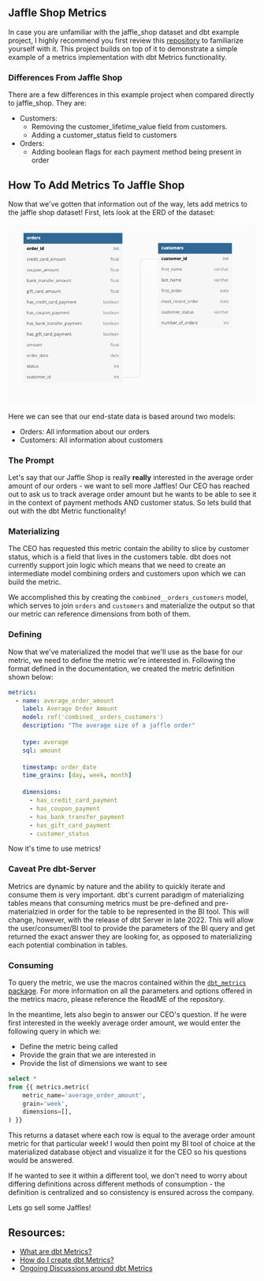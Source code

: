 ## Jaffle Shop Metrics 
In case you are unfamiliar with the jaffle_shop dataset and dbt example project, 
I highly recommend you first review this [repository](https://github.com/dbt-labs/jaffle_shop) to familiarize yourself with it. This project builds on top of it
to demonstrate a simple example of a metrics implementation with dbt Metrics 
functionality. 

### Differences From Jaffle Shop
There are a few differences in this example project when compared directly to 
jaffle_shop. They are:
- Customers:
    - Removing the customer_lifetime_value field from customers. 
    - Adding a customer_status field to customers
- Orders:
    - Adding boolean flags for each payment method being present in order

## How To Add Metrics To Jaffle Shop
Now that we've gotten that information out of the way, lets add metrics to the 
jaffle shop dataset! First, lets look at the ERD of the dataset:

![Jaffle Shop ERD](etc/jaffle_shop_endstate_erd.png)

Here we can see that our end-state data is based around two models:
- Orders: All information about our orders
- Customers: All information about customers

### The Prompt
Let's say that our Jaffle Shop is really **really** interested in the average 
order amount of our orders - we want to sell more Jaffles! Our CEO has reached
out to ask us to track average order amount but he wants to be able to see
it in the context of payment methods AND customer status. So lets build that out 
with the dbt Metric functionality!

### Materializing 
The CEO has requested this metric contain the ability to slice by customer status,
which is a field that lives in the customers table. dbt does not currently support
join logic which means that we need to create an intermediate model combining orders 
and customers upon which we can build the metric. 

We accomplished this by creating the `combined__orders_customers` model, which serves 
to join `orders` and `customers` and materialize the output so that our metric can
reference dimensions from both of them. 

### Defining
Now that we've materialized the model that we'll use as the base for our metric, 
we need to define the metric we're interested in. Following the format defined 
in the documentation, we created the metric definition shown below:

```yaml
metrics:
  - name: average_order_amount
    label: Average Order Amount
    model: ref('combined__orders_customers')
    description: "The average size of a jaffle order"

    type: average
    sql: amount

    timestamp: order_date
    time_grains: [day, week, month]

    dimensions:
      - has_credit_card_payment
      - has_coupon_payment
      - has_bank_transfer_payment
      - has_gift_card_payment
      - customer_status
```

Now it's time to use metrics!

### Caveat Pre dbt-Server
Metrics are dynamic by nature and the ability to quickly iterate and
consume them is very important. dbt's current paradigm of materializing tables means
that consuming metrics must be pre-defined and pre-materialzied in order for the table 
to be represented in the BI tool. This will change, however, with the release of 
dbt Server in late 2022. This will allow the user/consumer/BI tool to provide the 
parameters of the BI query and get returned the exact answer they are looking for,
as opposed to materializing each potential combination in tables.

### Consuming
To query the metric, we use the macros contained within the [`dbt_metrics` package](https://github.com/dbt-labs/dbt_metrics). For more information on all the parameters and options offered in the metrics macro, please reference the ReadME of the repository.

In the meantime, lets also begin to answer our CEO's question. If he were first interested in the weekly average order amount, we would enter the following query in which we:
- Define the metric being called
- Provide the grain that we are interested in
- Provide the list of dimensions we want to see

```sql
select * 
from {{ metrics.metric(
    metric_name='average_order_amount',
    grain='week',
    dimensions=[],
) }}
```

This returns a dataset where each row is equal to the average order amount metric 
for that particular week! I would then point my BI tool of choice at the materialized database 
object and visualize it for the CEO so his questions would be answered. 

If he wanted to see it within a different tool, we don't need to worry about differing
definitions across different methods of consumption - the definition is centralized
and so consistency is ensured across the company.

Lets go sell some Jaffles!

## Resources:
- [What are dbt Metrics?](https://docs.getdbt.com/docs/building-a-dbt-project/metrics#about-metrics)
- [How do I create dbt Metrics?](https://docs.getdbt.com/docs/building-a-dbt-project/metrics#declaring-a-metric)
- [Ongoing Discussions around dbt Metrics](https://docs.getdbt.com/docs/building-a-dbt-project/metrics#ongoing-discussions)